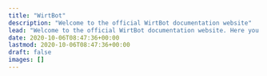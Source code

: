 ```yaml
---
title: "WirtBot"
description: "Welcome to the official WirtBot documentation website"
lead: "Welcome to the official WirtBot documentation website. Here you will find help for all things WirtBot"
date: 2020-10-06T08:47:36+00:00
lastmod: 2020-10-06T08:47:36+00:00
draft: false
images: []
---
```

